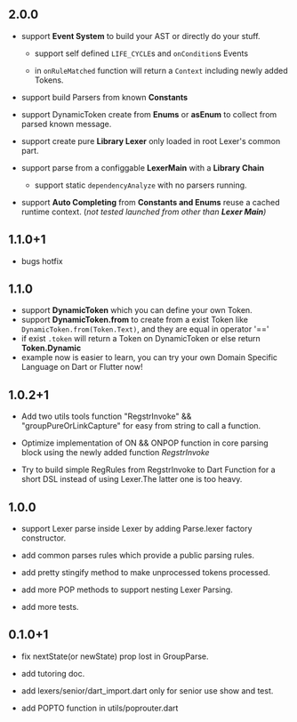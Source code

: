 ## 2.0.0
* support **Event System** to build your AST or directly do your stuff.
    
    * support self defined `LIFE_CYCLE`s and `onCondition`s Events

    * in `onRuleMatched` function will return a `Context` including newly added Tokens.

* support build Parsers from known **Constants**

* support DynamicToken create from **Enums** or **asEnum** to collect from parsed known message.

* support create pure **Library Lexer** only loaded in root Lexer's common part.

* support parse from a configgable **LexerMain** with a **Library Chain**

    * support static `dependencyAnalyze` with no parsers running.

* support **Auto Completing** from **Constants and Enums** reuse a cached runtime context.
(*not tested launched from other than **Lexer Main**)*

## 1.1.0+1
* bugs hotfix
## 1.1.0
* support **DynamicToken** which you can define your own Token.
* support **DynamicToken.from** to create from a exist Token like `DynamicToken.from(Token.Text)`, and they are equal in operator '=='
* if exist `.token` will return a Token on DynamicToken or else return **Token.Dynamic**
* example now is easier to learn, you can try your own Domain Specific Language on Dart or Flutter now!

## 1.0.2+1
* Add two utils tools function "RegstrInvoke" && "groupPureOrLinkCapture" for easy from string to call a function.
    
* Optimize implementation of ON && ONPOP function in core parsing block using the newly added function *RegstrInvoke*
    
* Try to build simple RegRules from RegstrInvoke to Dart Function for a short DSL instead of using Lexer.The latter one is too heavy.
## 1.0.0
    
* support Lexer parse inside Lexer by adding Parse.lexer factory constructor.

* add common parses rules which provide a public parsing rules.
    
* add pretty stingify method to make unprocessed tokens processed.
    
* add more POP methods to support nesting Lexer Parsing.

* add more tests.
    
## 0.1.0+1

* fix nextState(or newState) prop lost in GroupParse.

* add tutoring doc.
    
* add lexers/senior/dart_import.dart only for senior use show and test.

* add POPTO function in utils/poprouter.dart
